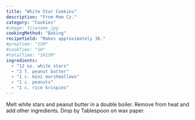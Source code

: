 ```yaml
---
title: "White Star Cookies"
description: "From Mom Cz."
category: "Cookies"
#image: filename.jpg
cookingMethod: "Baking"
recipeYield: "Makes approximately 36."
#prepTime: "15M"
#cookTime: "1H"
#totalTime: "1H15M"
ingredients:
  - "12 oz. white stars"
  - "2 T. peanut butter"
  - "1 c. mini marshmallows"
  - "1 c. peanuts"
  - "1 c. rice krispies"
---
```


Melt white stars and peanut butter in a double boiler. Remove from heat and add other ingredients.
Drop by Tablespoon on wax paper.
